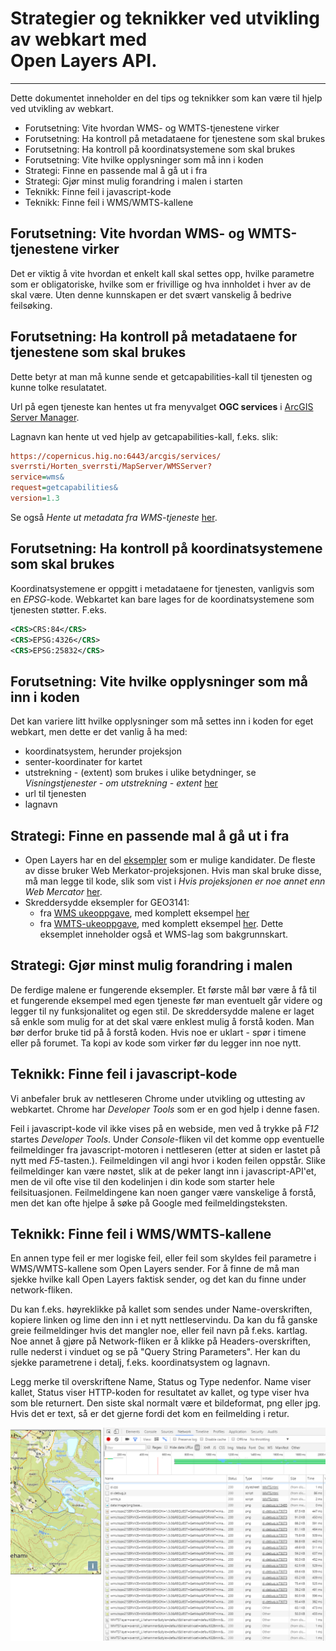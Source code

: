# Strategier og teknikker ved utvikling av webkart med <br/> Open Layers API.

---

Dette dokumentet inneholder en del tips og teknikker som kan være til hjelp ved utvikling av webkart.

- Forutsetning: Vite hvordan WMS- og WMTS-tjenestene virker
- Forutsetning: Ha kontroll på metadataene for tjenestene som skal brukes
- Forutsetning: Ha kontroll på koordinatsystemene som skal brukes
- Forutsetning: Vite hvilke opplysninger som må inn i koden
- Strategi: Finne en passende mal å gå ut i fra
- Strategi: Gjør minst mulig forandring i malen i starten
- Teknikk: Finne feil i javascript-kode
- Teknikk: Finne feil i WMS/WMTS-kallene

## Forutsetning: Vite hvordan WMS- og WMTS-tjenestene virker

Det er viktig å vite hvordan et enkelt kall skal settes opp, hvilke parametre som er obligatoriske, hvilke som er frivillige og hva innholdet i hver av de skal være. Uten denne kunnskapen er det svært vanskelig å bedrive feilsøking.

## Forutsetning: Ha kontroll på metadataene for tjenestene som skal brukes

Dette betyr at man må kunne sende et getcapabilities-kall til tjenesten og kunne tolke resulatatet.

Url på egen tjeneste kan hentes ut fra menyvalget __OGC services__ i [ArcGIS Server Manager](https://copernicus.hig.no:6443/arcgis/manager/).

Lagnavn kan hente ut ved hjelp av getcapabilities-kall, f.eks. slik:

```ini
https://copernicus.hig.no:6443/arcgis/services/
sverrsti/Horten_sverrsti/MapServer/WMSServer?
service=wms&
request=getcapabilities&
version=1.3
```
Se også *Hente ut metadata fra WMS-tjeneste* [her](WMTS-opprette-tjeneste.html).

## Forutsetning: Ha kontroll på koordinatsystemene som skal brukes

Koordinatsystemene er oppgitt i metadataene for tjenesten, vanligvis som en *EPSG*-kode. Webkartet kan bare lages for de koordinatsystemene som tjenesten støtter. F.eks.

```xml
<CRS>CRS:84</CRS>
<CRS>EPSG:4326</CRS>
<CRS>EPSG:25832</CRS>
```

## Forutsetning: Vite hvilke opplysninger som må inn i koden

Det kan variere litt hvilke opplysninger som må settes inn i koden for eget webkart, men dette er det vanlig å ha med:

- koordinatsystem, herunder projeksjon
- senter-koordinater for kartet
- utstrekning - (extent) som brukes i ulike betydninger, se *Visningstjenester - om utstrekning - extent* [her](visningstjenester-utstrekning.html)
- url til tjenesten
- lagnavn

## Strategi: Finne en passende mal å gå ut i fra

- Open Layers har en del [eksempler](https://openlayers.org/en/latest/examples/) som er mulige kandidater. De fleste av disse bruker Web Merkator-projeksjonen. Hvis man skal bruke disse, må man legge til kode, slik som vist i *Hvis projeksjonen er noe annet enn Web Mercator* [her](WMTS-lage-web-kart.html).
- Skreddersydde eksempler for GEO3141:
  - fra [WMS ukeoppgave](ukeoppgave-WMS-kart-OL.html), med komplett eksempel [her](http://sverres.net/GEO3141/Horten/WMS.html)
  - fra [WMTS-ukeoppgave](WMTS-lage-web-kart.html), med komplett eksempel [her](http://sverres.net/GEO3141/Lillehammer/WMTS.html). Dette eksemplet inneholder også et WMS-lag som bakgrunnskart.

## Strategi: Gjør minst mulig forandring i malen

De ferdige malene er fungerende eksempler. Et første mål bør være å få til et fungerende eksempel med egen tjeneste før man eventuelt går videre og legger til ny funksjonalitet og egen stil. De skreddersydde malene er laget så enkle som mulig for at det skal være enklest mulig å forstå koden. Man bør derfor bruke tid på å forstå koden. Hvis noe er uklart - spør i timene eller på forumet.
Ta kopi av kode som virker før du legger inn noe nytt.

## Teknikk: Finne feil i javascript-kode

Vi anbefaler bruk av nettleseren Chrome under utvikling og uttesting av webkartet.
Chrome har *Developer Tools* som er en god hjelp i denne fasen.

Feil i javascript-kode vil ikke vises på en webside, men ved å trykke på *F12* startes *Developer Tools*. Under *Console*-fliken vil det komme opp eventuelle feilmeldinger fra javascript-motoren i nettleseren (etter at siden er lastet på nytt med *F5*-tasten.). Feilmeldingen vil angi hvor i koden feilen oppstår. Slike feilmeldinger kan være nøstet, slik at de peker langt inn i javascript-API'et, men de vil ofte vise til den kodelinjen i din kode som starter hele feilsituasjonen. Feilmeldingene kan noen ganger være vanskelige å forstå, men det kan ofte hjelpe å søke på Google med feilmeldingsteksten.

## Teknikk: Finne feil i WMS/WMTS-kallene

En annen type feil er mer logiske feil, eller feil som skyldes feil parametre i WMS/WMTS-kallene som Open Layers sender. For å finne de må man sjekke hvilke kall Open Layers faktisk sender, og det kan du finne under network-fliken.

Du kan f.eks. høyreklikke på kallet som sendes under Name-overskriften, kopiere linken og lime den inn i et nytt nettleservindu. Da kan du få ganske greie feilmeldinger hvis det mangler noe, eller feil navn på f.eks. kartlag.
Noe annet å gjøre på Network-fliken er å klikke på Headers-overskriften, rulle nederst i vinduet og se på "Query String Parameters". Her kan du sjekke parametrene i detalj, f.eks. koordinatsystem og lagnavn.

Legg merke til overskriftene Name, Status og Type nedenfor. Name viser kallet, Status viser HTTP-koden for resultatet av kallet, og type viser hva som ble returnert. Den siste skal normalt være et bildeformat, png eller jpg. Hvis det er text, så er det gjerne fordi det kom en feilmelding i retur.

![DevTools](images/tools/devtools.png)
